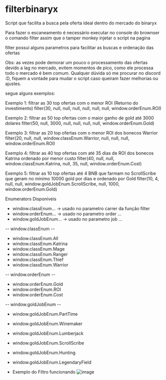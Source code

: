# filterbinaryx
Script que facilita a busca pela oferta ideal dentro do mercado do binaryx

Para fazer o escaneamento é necessário executar no console do brownser o comando filter assim que o tamper monkey injetar o script na pagina

filter possui alguns parametros para facilitar as buscas e ordenação das ofertas

Obs: as vezes pode demorar um pouco o processamento das ofertas devido a lag no mercado, evitem momentos de pico, como ele processa todo o mercado é bem comum.
Qualquer dúvida só me procurar no discord :D, fiquem a vontade para mudar o script caso queiram fazer melhorias ou ajustes.

segue alguns exemplos:

Exemplo 1: filtrar as 30 top ofertas com o menor ROI (Returno do investimento)
filter(30, null, null, null, null, null, null, window.orderEnum.ROI)

Exemplo 2: filtrar as 50 top ofertas com o maior ganho de gold até 3000 dolares
filter(50, null, 3000, null, null, null, null, window.orderEnum.Gold)

Exemplo 3: filtrar as 20 top ofertas com o menor ROI dos bonecos Warrior
filter(20, null, null, window.classEnum.Warrior, null, null, null, window.orderEnum.ROI)

Exemplo 4: filtrar as 40 top ofertas com até 35 dias de ROI dos bonecos Katrina ordenado por menor custo
filter(40, null, null, window.classEnum.Katrina, null, 35, null, window.orderEnum.Cost)

Exemplo 5: filtrar as 10 top ofertas até 4 BNB que farmam no ScrollScribe que geram no minimo 10000 gold por dias e ordenado por Gold
filter(10, 4, null, null, window.goldJobEnum.ScrollScribe, null, 1000, window.orderEnum.Gold)

Enumerators Disponíveis
- window.classEnum... -> usado no parametro carrer da função filter
- window.orderEnum... -> usado no parametro order ...
- window.goldJobEnum... -> usado no parametro job ...


-- window.classEnum --
- window.classEnum.All
- window.classEnum.Katrina
- window.classEnum.Mage
- window.classEnum.Ranger
- window.classEnum.Thief
- window.classEnum.Warrior


-- window.orderEnum --
- window.orderEnum.Gold
- window.orderEnum.ROI
- window.orderEnum.Cost

-- window.goldJobEnum --
- window.goldJobEnum.PartTime
- window.goldJobEnum.Winemaker
- window.goldJobEnum.Lumberjack
- window.goldJobEnum.ScrollScribe
- window.goldJobEnum.Hunting
- window.goldJobEnum.LegendaryField

- Exemplo do Filtro funcionando
![image](https://user-images.githubusercontent.com/3093089/143764424-03a4ec4d-59de-462d-b3f6-612433be706f.png)

